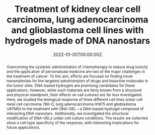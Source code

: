 ---
title: "Treatment of kidney clear cell carcinoma, lung adenocarcinoma and glioblastoma cell lines with hydrogels made of DNA nanostars"
authors:
- Manuela Leo
- admin
- Debora Caprara
- Luisa Salvatori
- Andrea Vecchione
- Francesco Sciortino
- Patrizia Filetici
- Antonella Stoppacciaro
#author_notes:
#- "Department of Physics, Sapienza University of Rome, Piazzale Aldo Moro 5, 00185 Roma, Italy"
#- "Department of Physics, Sapienza University of Rome, Piazzale Aldo Moro 5, 00185 Roma, Italy"
#- "Department of Chemistry, Material Science, and Chemical Engineering “G. Natta”, Politecnico di Milano, Piazza Leonardo da Vinci 32, 20133 Milano, Italy"
#- "Department of Physics, Sapienza University of Rome, Piazzale Aldo Moro 5, 00185 Roma, Italy"
date: "2022-01-05T00:00:00Z"
doi: "10.1039/D1BM01643A"

# Schedule page publish date (NOT publication's date).
publishDate: "2017-01-01T00:00:00Z"

# Publication type.
# Legend: 0 = Uncategorized; 1 = Conference paper; 2 = Journal article;
# 3 = Preprint / Working Paper; 4 = Report; 5 = Book; 6 = Book section;
# 7 = Thesis; 8 = Patent
publication_types: ["article-journal"]

# Publication name and optional abbreviated publication name.
publication: "*Biomaterials Science* **10**, 1304-1316"
publication_short: "*Biomater. Sci.* **10**, 1304-1316"

abstract: Overcoming the systemic administration of chemotherapy to reduce drug toxicity and the application of personalised medicine are two of the major challenges in the treatment of cancer. To this aim, efforts are focused on finding novel nanomaterials for the targeted administration of drugs and bioactive molecules in the tumor sites. DNA-based hydrogels are promising candidates for these applications. However, while such materials are fairly known from a structural and physical standpoint, their effects on cell cultures are far less investigated. Here, we studied the biological response of three different cell lines (clear cell renal cell carcinoma 786-O, lung adenocarcinoma H1975 and glioblastoma U87MG) to the treatment with DNA-GEL – a DNA-based hydrogel composed of interacting DNA nanostars. Additionally, we investigated the structural modification of DNA-GELs under cell culture conditions. The results we collected show a cell type specificity of the response, with interesting implications for future applications.

# Summary. An optional shortened abstract.
summary:

tags:
- DNA nanoparticles
- Self-assembly
featured: false

links:
#- name: 
#  url: 
url_pdf: "publication/d1bm01643a.pdf"
#url_code: ''
#url_dataset: ''
#url_poster: ''
#url_project: ''
#url_slides: ''
#url_source: ''
#url_video: ''

# Featured image
# To use, add an image named `featured.jpg/png` to your page's folder. 
image:
  caption: ''
  focal_point: ""
  preview_only: false

# Associated Projects (optional).
#   Associate this publication with one or more of your projects.
#   Simply enter your project's folder or file name without extension.
#   E.g. `internal-project` references `content/project/internal-project/index.md`.
#   Otherwise, set `projects: []`.
projects: []

# Slides (optional).
#   Associate this publication with Markdown slides.
#   Simply enter your slide deck's filename without extension.
#   E.g. `slides: "example"` references `content/slides/example/index.md`.
#   Otherwise, set `slides: ""`.
slides:

# Comments (optional).
#   Enable comments in the page.
commentable: true
---
